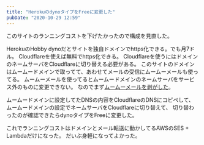 ```yaml
---
title: "HerokuのdynoタイプをFreeに変更した"
pubDate: "2020-10-29 12:59"
---
```


このサイトのランニングコストを下げたかったので構成を見直した。

HerokuのHobby dynoだとサイトを独自ドメインでhttps化できる。でも月7ドル。
Cloudflareを使えば無料でhttps化できる。
Cloudflareを使うにはドメインのネームサーバをCloudflareに切り替える必要がある。
このサイトのドメインはムームードメインで取ってて、あわせてメールの受信にムームーメールも使ってる。
ムームーメールを使ってるとムームードメインのネームサーバをサービス外のものに変更できない。
なのでまず[ムームーメールを剥がした](/posts/d10e1b536aa26f697afaedfc06f7039fe21f4c9b)。

ムームードメインに設定してたDNSの内容をCloudflareのDNSにコピペして、
ムームードメインの設定でネームサーバをCloudflareに切り替えて、
切り替わったのが確認できたらdynoタイプをFreeに変更した。

これでランニングコストはドメインとメール転送に動かしてるAWSのSES + Lambdaだけになった。
だいぶ身軽になってよかった。

